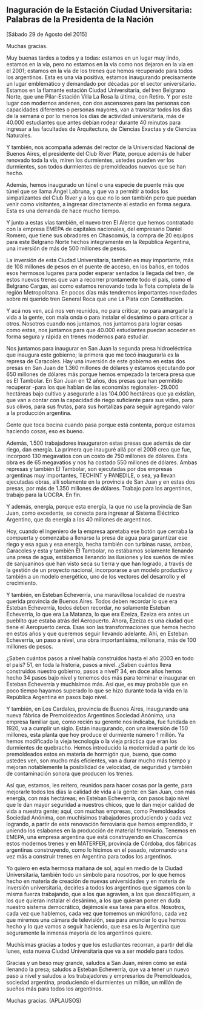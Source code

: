 Inaguración de la Estación Ciudad Universitaria: Palabras de la Presidenta de la Nación
---------------------------------------------------------------------------------------

[Sábado 29 de Agosto del 2015]

Muchas gracias.

Muy buenas tardes a todos y a todas: estamos en un lugar muy lindo,
estamos en la vía, pero no estamos en la vía como nos dejaron en la vía
en el 2001; estamos en la vía de los trenes que hemos recuperado para
todos los argentinos. Esta es una vía positiva, estamos inaugurando
precisamente un lugar emblemático y demandado por décadas por el sector
universitario. Estamos en la flamante estación Ciudad Universitaria, del
tren Belgrano Norte, que une Pilar-Estación Villa La Rosa la última, con
Retiro. Y por este lugar con modernos andenes, con dos ascensores para
las personas con capacidades diferentes o personas mayores, van a
transitar todos los días de la semana o por lo menos los días de
actividad universitaria, más de 40.000 estudiantes que antes debían
rodear durante 40 minutos para ingresar a las facultades de
Arquitectura, de Ciencias Exactas y de Ciencias Naturales.

Y también, nos acompaña además del rector de la Universidad Nacional de
Buenos Aires, el presidente del Club River Plate, porque además de haber
renovado toda la vía, miren los durmientes, ustedes pueden ver los
durmientes, son todos durmientes de premoldeados nuevos que se han
hecho.

Además, hemos inaugurado un túnel o una especie de puente más que túnel
que se llama Ángel Labruna, y que va a permitir a todos los
simpatizantes del Club River y a los que no lo son también pero que
puedan venir como visitantes, a ingresar directamente al estadio en
forma segura. Esta es una demanda de hace mucho tiempo.

Y junto a estas vías también, el nuevo tren El Alerce que hemos
contratado con la empresa EMEPA de capitales nacionales, del empresario
Daniel Romero, que tiene sus obradores en Chascomús, la compra de 20
equipos para este Belgrano Norte hechos íntegramente en la República
Argentina, una inversión de más de 500 millones de pesos.

La inversión de esta Ciudad Universitaria, también es muy importante,
más de 108 millones de pesos en el puente de acceso, en los baños, en
todos esos hermosos lugares para poder esperar sentados la llegada del
tren, de estos nuevos trenes que van a recorrer prontamente todo el
país, como el Belgrano Cargas, así como estamos renovando toda la flota
completa de la región Metropolitana. En pocos días más tendremos
importantes novedades sobre mi querido tren General Roca que une La
Plata con Constitución.

Y acá nos ven, acá nos ven reunidos, no para criticar, no para amargarle
la vida a la gente, con mala onda o para instalar el desánimo o para
criticar a otros. Nosotros cuando nos juntamos, nos juntamos para lograr
cosas como estas, nos juntamos para que 40.000 estudiantes puedan
acceder en forma segura y rápida en trenes modernos para estudiar.

Nos juntamos para inaugurar en San Juan la segunda presa hidroeléctrica
que inaugura este gobierno; la primera que me tocó inaugurarla es la
represa de Caracoles. Hay una inversión de este gobierno en estas dos
presas en San Juan de 1.360 millones de dólares y estamos ejecutando por
650 millones de dólares más porque hemos empezado la tercera presa que
es El Tambolar. En San Juan en 12 años, dos presas que han permitido
recuperar -para los que hablan de las economías regionales- 29.000
hectáreas bajo cultivo y asegurarle a las 104.000 hectáreas que ya
existían, que van a contar con la capacidad de riego suficiente para sus
vides, para sus olivos, para sus frutas, para sus hortalizas para seguir
agregando valor a la producción argentina.

Gente que toca bocina cuando pasa porque está contenta, porque estamos
haciendo cosas, eso es bueno.

Además, 1.500 trabajadores inauguraron estas presas que además de dar
riego, dan energía. La primera que inauguré allá por el 2009 creo que
fue, incorporó 130 megavatios con un costo de 750 millones de dólares.
Esta obra es de 65 megavatios y nos ha costado 550 millones de dólares.
Ambas represas y también El Tambolar, son ejecutadas por dos empresas
argentinas muy importantes, TECHINT y PANEDILE, o sea, ya llevan
ejecutadas obras, allí solamente en la provincia de San Juan y en estas
dos presas, por más de 1.350 millones de dólares. Trabajo para los
argentinos, trabajo para la UOCRA. En fin.

Y además, energía, porque esta energía, la que no use la provincia de
San Juan, como excedente, se conecta para ingresar al Sistema Eléctrico
Argentino, que da energía a los 40 millones de argentinos.

Hoy, cuando el ingeniero de la empresa apretaba ese botón que cerraba la
compuerta y comenzaba a llenarse la presa de agua para garantizar ese
riego y esa agua y esa energía, hecha también con turbinas rusas, ambas,
Caracoles y esta y también El Tambolar, no estábamos solamente llenando
una presa de agua, estábamos llenando las ilusiones y los sueños de
miles de sanjuaninos que han visto seca su tierra y que han logrado, a
través de la gestión de un proyecto nacional, incorporarse a un modelo
productivo y también a un modelo energético, uno de los vectores del
desarrollo y el crecimiento.

Y también, en Esteban Echeverría, una maravillosa localidad de nuestra
querida provincia de Buenos Aires. Todos deben recordar lo que era
Esteban Echeverría, todos deben recordar, no solamente Esteban
Echeverría, lo que era La Matanza, lo que era Ezeiza, Ezeiza era antes
un pueblito que estaba atrás del Aeropuerto. Ahora, Ezeiza es una ciudad
que tiene el Aeropuerto cerca. Esas son las transformaciones que hemos
hecho en estos años y que queremos seguir llevando adelante. Ahí, en
Esteban Echeverría, un paso a nivel, una obra importantísima,
millonaria, más de 100 millones de pesos.

¿Saben cuántos pasos a nivel había construidos hasta el año 2003 en todo
el país? 51, en toda la historia, pasos a nivel. ¿Saben cuántos lleva
construidos nuestro gobierno, pasos a nivel? 34, en doce años hemos
hecho 34 pasos bajo nivel y tenemos dos más para terminar e inaugurar en
Esteban Echeverría y muchísimos más. Así que, es muy probable que en
poco tiempo hayamos superado lo que se hizo durante toda la vida en la
República Argentina en pasos bajo nivel.

Y también, en Los Cardales, provincia de Buenos Aires, inaugurando una
nueva fábrica de Premoldeados Argentinos Sociedad Anónima, una empresa
familiar que, como recién su gerente nos indicaba, fue fundada en 1920,
va a cumplir un siglo. Están inaugurando, con una inversión de 150
millones, esta planta que hoy produce el durmiente número 1 millón. Ya
hemos modificado la vieja tecnología o la vieja práctica que eran los
durmientes de quebracho. Hemos introducido la modernidad a partir de los
premoldeados estos en materia de hormigón que, bueno, que como ustedes
ven, son mucho más eficientes, van a durar mucho más tiempo y mejoran
notablemente la posibilidad de velocidad, de seguridad y también de
contaminación sonora que producen los trenes.

Así que, estamos, les reitero, reunidos para hacer cosas por la gente,
para mejorarle todos los días la calidad de vida a la gente: en San
Juan, con más energía, con más hectáreas; en Esteban Echeverría, con
pasos bajo nivel que le dan mayor seguridad a nuestros chicos, que le
dan mejor calidad de vida a nuestra gente; aquí, con muchas empresas,
como Premoldeados Sociedad Anónima, con muchísimos trabajadores
produciendo y cada vez logrando, a partir de esta renovación ferroviaria
que hemos emprendido, ir uniendo los eslabones en la producción de
material ferroviario. Tenemos en EMEPA, una empresa argentina que está
construyendo en Chascomús estos modernos trenes y en MATERFER, provincia
de Córdoba, dos fábricas argentinas construyendo, como lo hicimos en el
pasado, retornando una vez más a construir trenes en Argentina para
todos los argentinos.

Yo quiero en esta hermosa mañana de sol, aquí en medio de la Ciudad
Universitaria, también todo un símbolo para nosotros, por lo que hemos
hecho en materia de creación de nuevas universidades y en materia de
inversión universitaria, decirles a todos los argentinos que sigamos con
la misma fuerza trabajando, que a los que agravien, a los que
descalifiquen, a los que quieran instalar el desánimo, a los que quieran
poner en duda nuestro sistema democrático, dejémosle esa tarea para
ellos. Nosotros, cada vez que hablemos, cada vez que tomemos un
micrófono, cada vez que miremos una cámara de televisión, sea para
anunciar lo que hemos hecho y lo que vamos a seguir haciendo, que esa es
la Argentina que seguramente la inmensa mayoría de los argentinos
quiere.

Muchísimas gracias a todos y que los estudiantes recorran, a partir del
día lunes, esta nueva Ciudad Universitaria que va a ser modelo para
todos.

Gracias y un beso muy grande, saludos a San Juan, miren cómo se está
llenando la presa; saludos a Esteban Echeverría, que va a tener un nuevo
paso a nivel y saludos a los trabajadores y empresarios de Premoldeados,
sociedad argentina, produciendo el durmientes un millón, un millón de
sueños más para todos los argentinos.

Muchas gracias. (APLAUSOS)
